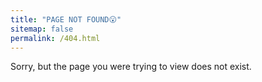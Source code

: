 ```yaml
---
title: "PAGE NOT FOUND😮"
sitemap: false
permalink: /404.html
---
```


Sorry, but the page you were trying to view does not exist.
